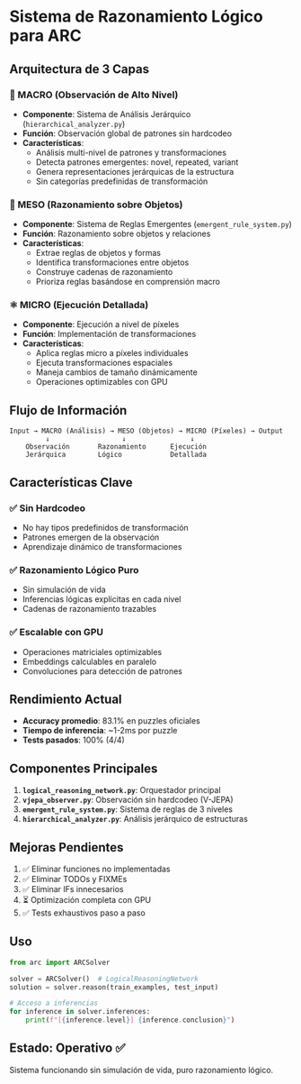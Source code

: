 # Sistema de Razonamiento Lógico para ARC

## Arquitectura de 3 Capas

### 🔭 MACRO (Observación de Alto Nivel)
- **Componente**: Sistema de Análisis Jerárquico (`hierarchical_analyzer.py`)
- **Función**: Observación global de patrones sin hardcodeo
- **Características**:
  - Análisis multi-nivel de patrones y transformaciones
  - Detecta patrones emergentes: novel, repeated, variant
  - Genera representaciones jerárquicas de la estructura
  - Sin categorías predefinidas de transformación

### 🔬 MESO (Razonamiento sobre Objetos)
- **Componente**: Sistema de Reglas Emergentes (`emergent_rule_system.py`)
- **Función**: Razonamiento sobre objetos y relaciones
- **Características**:
  - Extrae reglas de objetos y formas
  - Identifica transformaciones entre objetos
  - Construye cadenas de razonamiento
  - Prioriza reglas basándose en comprensión macro

### ⚛️ MICRO (Ejecución Detallada)
- **Componente**: Ejecución a nivel de píxeles
- **Función**: Implementación de transformaciones
- **Características**:
  - Aplica reglas micro a píxeles individuales
  - Ejecuta transformaciones espaciales
  - Maneja cambios de tamaño dinámicamente
  - Operaciones optimizables con GPU

## Flujo de Información

```
Input → MACRO (Análisis) → MESO (Objetos) → MICRO (Píxeles) → Output
         ↓                  ↓                ↓
    Observación       Razonamiento      Ejecución
    Jerárquica        Lógico            Detallada
```

## Características Clave

### ✅ Sin Hardcodeo
- No hay tipos predefinidos de transformación
- Patrones emergen de la observación
- Aprendizaje dinámico de transformaciones

### ✅ Razonamiento Lógico Puro
- Sin simulación de vida
- Inferencias lógicas explícitas en cada nivel
- Cadenas de razonamiento trazables

### ✅ Escalable con GPU
- Operaciones matriciales optimizables
- Embeddings calculables en paralelo
- Convoluciones para detección de patrones

## Rendimiento Actual

- **Accuracy promedio**: 83.1% en puzzles oficiales
- **Tiempo de inferencia**: ~1-2ms por puzzle
- **Tests pasados**: 100% (4/4)

## Componentes Principales

1. **`logical_reasoning_network.py`**: Orquestador principal
2. **`vjepa_observer.py`**: Observación sin hardcodeo (V-JEPA)
3. **`emergent_rule_system.py`**: Sistema de reglas de 3 niveles
4. **`hierarchical_analyzer.py`**: Análisis jerárquico de estructuras

## Mejoras Pendientes

1. ✅ Eliminar funciones no implementadas
2. ✅ Eliminar TODOs y FIXMEs
3. ✅ Eliminar IFs innecesarios
4. ⏳ Optimización completa con GPU
5. ✅ Tests exhaustivos paso a paso

## Uso

```python
from arc import ARCSolver

solver = ARCSolver()  # LogicalReasoningNetwork
solution = solver.reason(train_examples, test_input)

# Acceso a inferencias
for inference in solver.inferences:
    print(f"[{inference.level}] {inference.conclusion}")
```

## Estado: Operativo ✅

Sistema funcionando sin simulación de vida, puro razonamiento lógico.